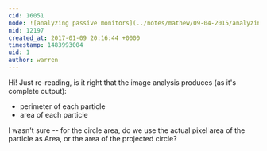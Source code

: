 ```yaml
---
cid: 16051
node: ![analyzing passive monitors](../notes/mathew/09-04-2015/analyzing-passive-monitors)
nid: 12197
created_at: 2017-01-09 20:16:44 +0000
timestamp: 1483993004
uid: 1
author: warren
---
```


Hi! Just re-reading, is it right that the image analysis produces (as it's complete output):

* perimeter of each particle
* area of each particle

I wasn't sure -- for the circle area, do we use the actual pixel area of the particle as Area, or the area of the projected circle?